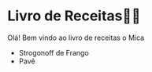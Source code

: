 # Livro de Receitas:woman_cook:

Olá! Bem vindo ao livro de receitas o Mica

- Strogonoff de Frango
- Pavê